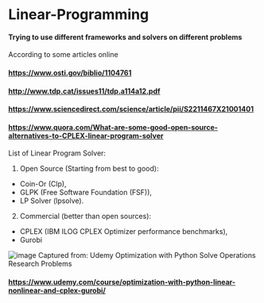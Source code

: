 # Linear-Programming
#### Trying to use different frameworks and solvers on different problems


According to some articles online
#### https://www.osti.gov/biblio/1104761
#### http://www.tdp.cat/issues11/tdp.a114a12.pdf
#### https://www.sciencedirect.com/science/article/pii/S2211467X21001401
#### https://www.quora.com/What-are-some-good-open-source-alternatives-to-CPLEX-linear-program-solver

List of Linear Program Solver:


1.  Open Source (Starting from best to good):
  * Coin-Or (Clp),
  * GLPK (Free Software Foundation (FSF)),
  * LP Solver (lpsolve).
2. Commercial (better than open sources):
  * CPLEX (IBM ILOG CPLEX Optimizer performance benchmarks),
  * Gurobi 
  
 
  ![image](https://user-images.githubusercontent.com/42282750/187087105-16e4b690-e5e4-4d35-b02f-364fcd4297f2.png)
  Captured from: Udemy Optimization with Python Solve Operations Research Problems
  #### https://www.udemy.com/course/optimization-with-python-linear-nonlinear-and-cplex-gurobi/
